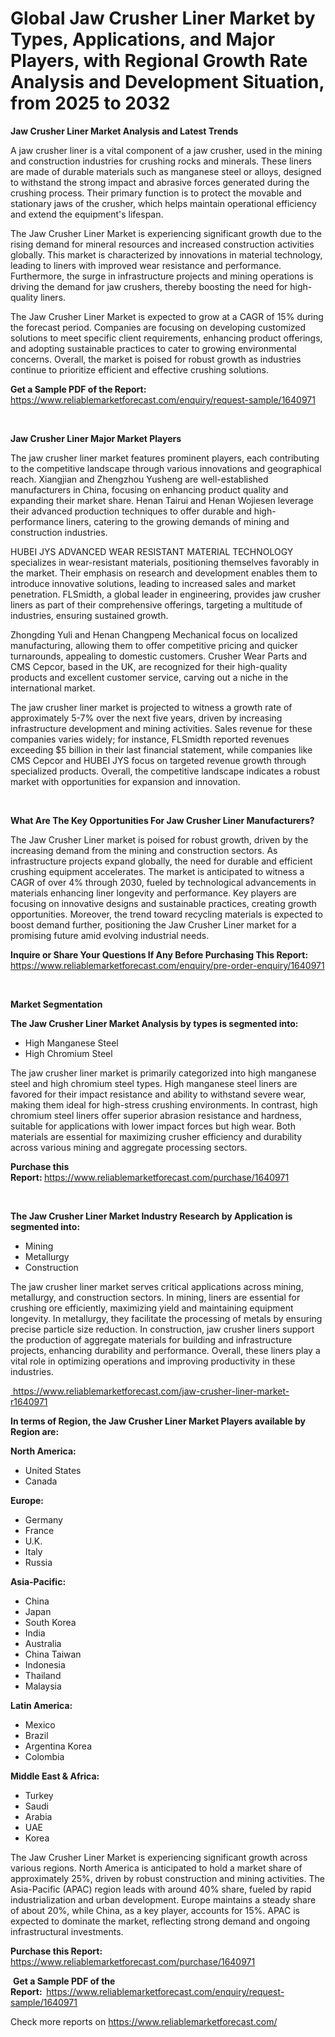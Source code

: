 <p><h1>Global Jaw Crusher Liner Market by Types, Applications, and Major Players, with Regional Growth Rate Analysis and Development Situation, from 2025 to 2032</h1></p><p><strong>Jaw Crusher Liner Market Analysis and Latest Trends</strong></p>
<p><p>A jaw crusher liner is a vital component of a jaw crusher, used in the mining and construction industries for crushing rocks and minerals. These liners are made of durable materials such as manganese steel or alloys, designed to withstand the strong impact and abrasive forces generated during the crushing process. Their primary function is to protect the movable and stationary jaws of the crusher, which helps maintain operational efficiency and extend the equipment's lifespan.</p><p>The Jaw Crusher Liner Market is experiencing significant growth due to the rising demand for mineral resources and increased construction activities globally. This market is characterized by innovations in material technology, leading to liners with improved wear resistance and performance. Furthermore, the surge in infrastructure projects and mining operations is driving the demand for jaw crushers, thereby boosting the need for high-quality liners.</p><p>The Jaw Crusher Liner Market is expected to grow at a CAGR of 15% during the forecast period. Companies are focusing on developing customized solutions to meet specific client requirements, enhancing product offerings, and adopting sustainable practices to cater to growing environmental concerns. Overall, the market is poised for robust growth as industries continue to prioritize efficient and effective crushing solutions.</p></p>
<p><strong>Get a Sample PDF of the Report:&nbsp;</strong> <a href="https://www.reliablemarketforecast.com/enquiry/request-sample/1640971?utm_campaign=2216&utm_medium=2&utm_source=Github&utm_content=ia&utm_term=22022025&utm_id=jaw-crusher-liner">https://www.reliablemarketforecast.com/enquiry/request-sample/1640971</a></p>
<p>&nbsp;</p>
<p><strong>Jaw Crusher Liner Major Market Players</strong></p>
<p><p>The jaw crusher liner market features prominent players, each contributing to the competitive landscape through various innovations and geographical reach. Xiangjian and Zhengzhou Yusheng are well-established manufacturers in China, focusing on enhancing product quality and expanding their market share. Henan Tairui and Henan Wojiesen leverage their advanced production techniques to offer durable and high-performance liners, catering to the growing demands of mining and construction industries.</p><p>HUBEI JYS ADVANCED WEAR RESISTANT MATERIAL TECHNOLOGY specializes in wear-resistant materials, positioning themselves favorably in the market. Their emphasis on research and development enables them to introduce innovative solutions, leading to increased sales and market penetration. FLSmidth, a global leader in engineering, provides jaw crusher liners as part of their comprehensive offerings, targeting a multitude of industries, ensuring sustained growth.</p><p>Zhongding Yuli and Henan Changpeng Mechanical focus on localized manufacturing, allowing them to offer competitive pricing and quicker turnarounds, appealing to domestic customers. Crusher Wear Parts and CMS Cepcor, based in the UK, are recognized for their high-quality products and excellent customer service, carving out a niche in the international market.</p><p>The jaw crusher liner market is projected to witness a growth rate of approximately 5-7% over the next five years, driven by increasing infrastructure development and mining activities. Sales revenue for these companies varies widely; for instance, FLSmidth reported revenues exceeding $5 billion in their last financial statement, while companies like CMS Cepcor and HUBEI JYS focus on targeted revenue growth through specialized products. Overall, the competitive landscape indicates a robust market with opportunities for expansion and innovation.</p></p>
<p>&nbsp;</p>
<p><strong>What Are The Key Opportunities For Jaw Crusher Liner Manufacturers?</strong></p>
<p><p>The Jaw Crusher Liner market is poised for robust growth, driven by the increasing demand from the mining and construction sectors. As infrastructure projects expand globally, the need for durable and efficient crushing equipment accelerates. The market is anticipated to witness a CAGR of over 4% through 2030, fueled by technological advancements in materials enhancing liner longevity and performance. Key players are focusing on innovative designs and sustainable practices, creating growth opportunities. Moreover, the trend toward recycling materials is expected to boost demand further, positioning the Jaw Crusher Liner market for a promising future amid evolving industrial needs.</p></p>
<p><strong>Inquire or Share Your Questions If Any Before Purchasing This Report:</strong> <a href="https://www.reliablemarketforecast.com/enquiry/pre-order-enquiry/1640971?utm_campaign=2216&utm_medium=2&utm_source=Github&utm_content=ia&utm_term=22022025&utm_id=jaw-crusher-liner">https://www.reliablemarketforecast.com/enquiry/pre-order-enquiry/1640971</a></p>
<p>&nbsp;</p>
<p><strong>Market Segmentation</strong></p>
<p><strong>The Jaw Crusher Liner Market Analysis by types is segmented into:</strong></p>
<p><ul><li>High Manganese Steel</li><li>High Chromium Steel</li></ul></p>
<p><p>The jaw crusher liner market is primarily categorized into high manganese steel and high chromium steel types. High manganese steel liners are favored for their impact resistance and ability to withstand severe wear, making them ideal for high-stress crushing environments. In contrast, high chromium steel liners offer superior abrasion resistance and hardness, suitable for applications with lower impact forces but high wear. Both materials are essential for maximizing crusher efficiency and durability across various mining and aggregate processing sectors.</p></p>
<p><strong>Purchase this Report:&nbsp;</strong><a href="https://www.reliablemarketforecast.com/purchase/1640971?utm_campaign=2216&utm_medium=2&utm_source=Github&utm_content=ia&utm_term=22022025&utm_id=jaw-crusher-liner">https://www.reliablemarketforecast.com/purchase/1640971</a></p>
<p>&nbsp;</p>
<p><strong>The Jaw Crusher Liner Market Industry Research by Application is segmented into:</strong></p>
<p><ul><li>Mining</li><li>Metallurgy</li><li>Construction</li></ul></p>
<p><p>The jaw crusher liner market serves critical applications across mining, metallurgy, and construction sectors. In mining, liners are essential for crushing ore efficiently, maximizing yield and maintaining equipment longevity. In metallurgy, they facilitate the processing of metals by ensuring precise particle size reduction. In construction, jaw crusher liners support the production of aggregate materials for building and infrastructure projects, enhancing durability and performance. Overall, these liners play a vital role in optimizing operations and improving productivity in these industries.</p></p>
<p><a href="https://www.reliablemarketforecast.com/jaw-crusher-liner-market-r1640971?utm_campaign=2216&utm_medium=2&utm_source=Github&utm_content=ia&utm_term=22022025&utm_id=jaw-crusher-liner">&nbsp;https://www.reliablemarketforecast.com/jaw-crusher-liner-market-r1640971</a></p>
<p><strong>In terms of Region, the Jaw Crusher Liner Market Players available by Region are:</strong></p>
<p>
    <p> <strong> North America: </strong>
        <ul>
            <li>United States</li>
            <li>Canada</li>
        </ul>
        </p> 
    <p> <strong> Europe: </strong>
        <ul>
            <li>Germany</li>
            <li>France</li>
            <li>U.K.</li>
            <li>Italy</li>
            <li>Russia</li>
        </ul>
        </p> 
    <p> <strong> Asia-Pacific: </strong>
        <ul>
            <li>China</li>
            <li>Japan</li>
            <li>South Korea</li>
            <li>India</li>
            <li>Australia</li>
            <li>China Taiwan</li>
            <li>Indonesia</li>
            <li>Thailand</li>
            <li>Malaysia</li>
        </ul>
        </p> 
    <p> <strong> Latin America: </strong>
        <ul>
            <li>Mexico</li>
            <li>Brazil</li>
            <li>Argentina Korea</li>
            <li>Colombia</li>
        </ul>
        </p> 
    <p> <strong> Middle East & Africa: </strong>
        <ul>
            <li>Turkey</li>
            <li>Saudi</li>
            <li>Arabia</li>
            <li>UAE</li>
            <li>Korea</li>
        </ul>
    </p>
    </p>
<p><p>The Jaw Crusher Liner Market is experiencing significant growth across various regions. North America is anticipated to hold a market share of approximately 25%, driven by robust construction and mining activities. The Asia-Pacific (APAC) region leads with around 40% share, fueled by rapid industrialization and urban development. Europe maintains a steady share of about 20%, while China, as a key player, accounts for 15%. APAC is expected to dominate the market, reflecting strong demand and ongoing infrastructural investments.</p></p>
<p><strong>Purchase this Report: </strong><a href="https://www.reliablemarketforecast.com/purchase/1640971?utm_campaign=2216&utm_medium=2&utm_source=Github&utm_content=ia&utm_term=22022025&utm_id=jaw-crusher-liner">https://www.reliablemarketforecast.com/purchase/1640971</a></p>
<p>&nbsp;<strong>Get a Sample PDF of the Report:&nbsp;&nbsp;</strong><a href="https://www.reliablemarketforecast.com/enquiry/request-sample/1640971?utm_campaign=2216&utm_medium=2&utm_source=Github&utm_content=ia&utm_term=22022025&utm_id=jaw-crusher-liner">https://www.reliablemarketforecast.com/enquiry/request-sample/1640971</a></p>
<p><strong></strong></p>
<p>Check more reports on <a href="https://www.reliablemarketforecast.com/?utm_campaign=2216&utm_medium=2&utm_source=Github&utm_content=ia&utm_term=22022025&utm_id=jaw-crusher-liner">https://www.reliablemarketforecast.com/</a></p>
